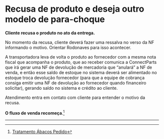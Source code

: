 # Recusa de produto e deseja outro modelo de para-choque

**Cliente recusa o produto no ato da entrega.**

No momento da recusa, cliente deverá fazer uma ressalva no verso da NF informando o motivo. Orientar Rodonaves para isso acontecer.

A transportadora leva de volta o produto ao fornecedor com a mesma nota fiscal que acompanha o produto, que ao receber comunica a ConnectParts que irá gerar uma NF de devolução de mercadoria que “anulará” a NF de venda, e então esse saldo de estoque no sistema deverá ser alimentado no estoque troca devolução fornecedor (para que a equipe de cobrança consiga emitir uma NF de devolução ao fornecedor quando financeiro solicitar), gerando saldo no sistema e crédito ao cliente.

Atendimento entra em contato com cliente para entender o motivo da recusa.

**O fluxo de venda recomeça**.[^1]

---

[^1]: [Tratamento Ábacos Pedido](/chapter1/integracoes.md)


